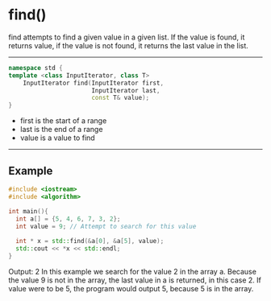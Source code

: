 # find()
find attempts to find a given value in a given list. 
If the value is found, it returns value, if the value is not found, it returns the last value in the list.

---
```cpp
namespace std {
template <class InputIterator, class T>
    InputIterator find(InputIterator first, 
                       InputIterator last, 
                       const T& value);
}
```
- first is the start of a range
- last is the end of a range
- value is a value to find

---
## Example
```cpp
#include <iostream>
#include <algorithm>

int main(){
  int a[] = {5, 4, 6, 7, 3, 2};
  int value = 9; // Attempt to search for this value
  
  int * x = std::find(&a[0], &a[5], value);
  std::cout << *x << std::endl;
}
```
Output: 2
In this example we search for the value 2 in the array a.
Because the value 9 is not in the array, the last value in a is returned, in this case 2.
If value were to be 5, the program would output 5, because 5 is in the array.


